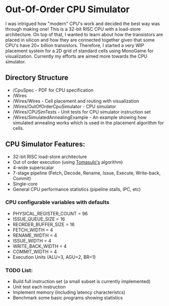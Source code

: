# Out-Of-Order CPU Simulator
I was intrigued how "modern" CPU's work and decided the best way was through making one! This is a 32-bit RISC CPU with a load-store architecture. On top of that, I wanted to learn about how the transistors are placed in silicon and how they are connected together given that some CPU's have 20+ billion transistors. Therefore, I started a very WIP placement system for a 2D grid of standard cells using MonoGame for visualization. Currently my efforts are aimed more towards the CPU simulator.

## Directory Structure
 * /CpuSpec - PDF for CPU specification
 * /Wires
 * /Wires/Wires - Cell placement and routing with visualization
 * /Wires/OutOfOrderCpuSimulator - CPU simulator
 * /Wires/CPUSimTests - Unit tests for CPU simulator instruction set
 * /Wires/SimulatedAnnealingExample - An example showing how simulated annealing works which is used in the placement algorithm for cells.

## CPU Simulator Features:
* 32-bit RISC load-store architecture
* Out of order execution (using [Tomasulo's](https://en.wikipedia.org/wiki/Tomasulo_algorithm) algorithm)
* 4-wide superscalar
* 7-stage pipeline (Fetch, Decode, Rename, Issue, Execute, Write-back, Commit)
* Single-core
* General CPU performance statistics (pipeline stalls, IPC, etc)

### CPU configurable variables with defaults
- PHYSICAL_REGISTER_COUNT = 96
- ISSUE_QUEUE_SIZE = 16
- REORDER_BUFFER_SIZE = 16
- FETCH_WIDTH = 4
- RENAME_WIDTH = 4
- ISSUE_WIDTH = 4
- WRITE_BACK_WIDTH = 4
- COMMIT_WIDTH = 4
- Execution Units (ALU=3, AGU=2, BR=1)

### TODO List:
- Build full instruction set (a small subset is currently implemented)
- Unit test each instruction
- Implement memory (including latency characteristcs)
- Benchmark some basic programs showing statistics